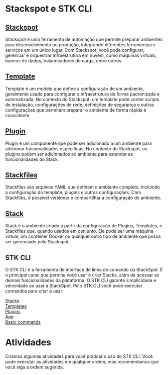 # Stackspot e STK CLI

## [Stackspot](https://docs.stackspot.com/docs/getting-started/how-it-works/)
Stackspot é uma ferramenta de automação que permite preparar ambientes para desenvolvimento ou produção,
integrando diferentes ferramentas e serviços em um único lugar. Com Stackspot, você pode configurar,
gerenciar e orquestrar infraestrutura em nuvem, como máquinas virtuais, bancos de dados, balanceadores de carga,
entre outros.

## [Template](https://docs.stackspot.com/docs/use-stacks/user-tutorials/create-project/)
Template é um modelo que define a configuração de um ambiente, geralmente usado para configurar a infraestrutura de forma padronizada e automatizada.
No contexto do Stackspot, um template pode conter scripts de instalação, configurações de rede,
definições de segurança e outras configurações que permitam preparar o ambiente de forma rápida e consistente.

## [Plugin](https://docs.stackspot.com/docs/use-stacks/user-tutorials/apply-plugin/)
Plugin é um componente que pode ser adicionado a um ambiente para adicionar funcionalidades específicas.
No contexto do Stackspot, os plugins podem ser adicionados ao ambiente para estender as funcionalidades do Stack.

## [Stackfiles](https://docs.stackspot.com/docs/use-stacks/user-tutorials/use-stackfile/)
Stackfiles são arquivos YAML que definem o ambiente completo, incluindo a configuração do template,
plugins e outras configurações. Com Stackfiles, é possível versionar e compartilhar a configuração do ambiente.

## [Stack](https://docs.stackspot.com/docs/create-stacks/quickstart/)
Stack é o ambiente criado a partir da configuração de Plugins, Templates, e Stackfiles que, quando usados em conjunto. Ele pode ser uma máquina virtual,
um contêiner Docker ou qualquer outro tipo de ambiente que possa ser gerenciado pelo Stackspot.

## STK CLI
O STK CLI é a ferramenta de interface de linha de comando da StackSpot. É o principal canal que permite você usar e criar Stacks, além de acessar as demais funcionalidades da plataforma. O STK CLI garante simplicidade e velocidade ao usar a StackSpot. Pelo STK CLI você pode executar comandos para criar e usar:

[Stacks](#stackspot)<br>
[Templates](#template)<br>
[Plugins](#plugin)<br>
[App](#stack)<br>
[Basic commands](https://gist.github.com/wwwwelton/ec2d8b41333d105752859200a541be7b)

# Atividades
Criamos algumas atividades para você praticar o uso do STK CLI. Você pode executar as atividades em qualquer ordem, mas recomendamos que você siga a ordem sugerida.

